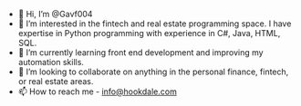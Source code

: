 - 👋 Hi, I’m @Gavf004
- 👀 I’m interested in the fintech and real estate programming space. I have expertise in Python programming with experience in C#, Java, HTML, SQL.
- 🌱 I’m currently learning front end development and improving my automation skills.
- 💞️ I’m looking to collaborate on anything in the personal finance, fintech, or real estate areas.
- 📫 How to reach me  - info@hookdale.com



